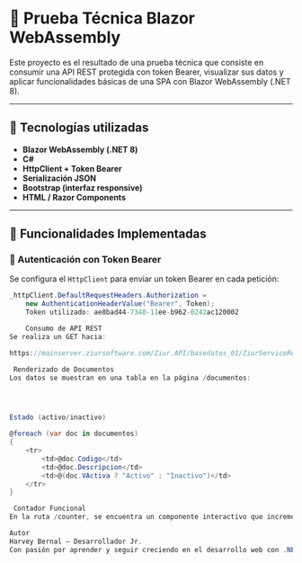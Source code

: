 ﻿# 🧪 Prueba Técnica Blazor WebAssembly

Este proyecto es el resultado de una prueba técnica que consiste en consumir una API REST protegida con token Bearer, visualizar sus datos y aplicar funcionalidades básicas de una SPA con Blazor WebAssembly (.NET 8).

---

## 🧩 Tecnologías utilizadas

- **Blazor WebAssembly (.NET 8)**
- **C#**
- **HttpClient + Token Bearer**
- **Serialización JSON**
- **Bootstrap (interfaz responsive)**
- **HTML / Razor Components**

---

## 🚀 Funcionalidades Implementadas

### 🔐 Autenticación con Token Bearer

Se configura el `HttpClient` para enviar un token Bearer en cada petición:

```csharp
_httpClient.DefaultRequestHeaders.Authorization =
    new AuthenticationHeaderValue("Bearer", Token);
    Token utilizado: ae8bad44-7348-11ee-b962-0242ac120002

    Consumo de API REST
Se realiza un GET hacia:

https://mainserver.ziursoftware.com/Ziur.API/basedatos_01/ZiurServiceRest.svc/api/DocumentosFillsCombos

 Renderizado de Documentos
Los datos se muestran en una tabla en la página /documentos:




Estado (activo/inactivo)

@foreach (var doc in documentos)
{
    <tr>
        <td>@doc.Codigo</td>
        <td>@doc.Descripcion</td>
        <td>@(doc.VActiva ? "Activo" : "Inactivo")</td>
    </tr>
}

 Contador Funcional
En la ruta /counter, se encuentra un componente interactivo que incrementa un número cada vez que se hace clic en un botón.

Autor
Harvey Bernal — Desarrollador Jr.
Con pasión por aprender y seguir creciendo en el desarrollo web con .NET 